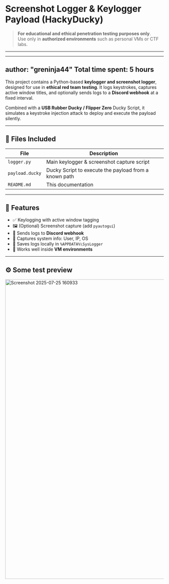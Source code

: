 #  Screenshot Logger & Keylogger Payload (HackyDucky)

>  **For educational and ethical penetration testing purposes only**.  
> Use only in **authorized environments** such as personal VMs or CTF labs.

---
---
author: "greninja44"
Total time spent: 5 hours
---




This project contains a Python-based **keylogger and screenshot logger**, designed for use in **ethical red team testing**. It logs keystrokes, captures active window titles, and optionally sends logs to a **Discord webhook** at a fixed interval.

Combined with a **USB Rubber Ducky / Flipper Zero** Ducky Script, it simulates a keystroke injection attack to deploy and execute the payload silently.

---

## 📁 Files Included

| File | Description |
|------|-------------|
| `logger.py` | Main keylogger & screenshot capture script |
| `payload.ducky` | Ducky Script to execute the payload from a known path |
| `README.md` | This documentation |

---

## 🧠 Features

- ✅ Keylogging with active window tagging
- 🖼️ (Optional) Screenshot capture (add `pyautogui`)
- 🔁 Sends logs to **Discord webhook**
- 🧠 Captures system info: User, IP, OS
- 📁 Saves logs locally in `%APPDATA%\SysLogger`
- 🧪 Works well inside **VM environments**

---

## ⚙️ Some test preview


<img width="1165" height="949" alt="Screenshot 2025-07-25 160933" src="https://github.com/user-attachments/assets/7832c09a-0271-4543-85b1-501793c357dd" />



